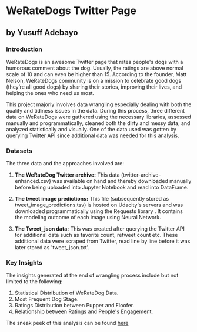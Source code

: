 # WeRateDogs Twitter Page
## by Yusuff Adebayo
### Introduction
WeRateDogs is an awesome Twitter page that rates people's dogs with a humorous comment about the dog. Usually, the ratings are above normal scale of 10 and can even be higher than 15.
According to the founder, Matt Nelson, WeRateDogs community is on a mission to celebrate good dogs (they’re all good dogs) by sharing their stories, improving their lives, and helping the ones who need us most.

This project majorly involves data wrangling especially dealing with both the quality and tidiness issues in the data. During this process, three different data on WeRateDogs were gathered using the necessary libraries, assessed manually and programmatically, cleaned both the dirty and messy data, and analyzed statistically and visually. One of the data used was gotten by querying Twitter API since additional data was needed for this analysis. 

### Datasets
The three data and the approaches involved are:

1. **The WeRateDog Twitter archive:** This data (twitter-archive-enhanced.csv) was available on hand and thereby downloaded manually before being uploaded into Jupyter Notebook and read into DataFrame.

2. **The tweet image predictions:** This file (subsequently stored as tweet_image_predictions.tsv) is hosted on Udacity's servers and was downloaded programmatically using the Requests library . It contains the modeling outcome of each image using Neural Network.

3. **The Tweet_json data:** This was created after querying the Twitter API for additional data such as favorite count, retweet count etc. These additional data were scraped from Twitter, read line by line before it was later stored as 'tweet_json.txt'.

### Key Insights
The insights generated at the end of wrangling process include but not limited to the following:
1. Statistical Distribution of WeRateDog Data.
2. Most Frequent Dog Stage.
3. Ratings Distribution between Pupper and Floofer.
4. Relationship between Ratings and People's Engagement.

The sneak peek of this analysis can be found [here](https://yusuff14.github.io/WeRateDogs/)
